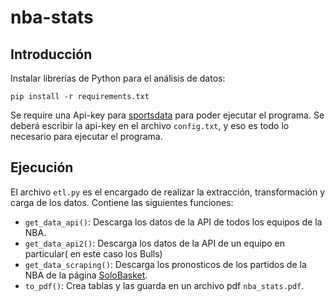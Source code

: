 nba-stats
=================

## Introducción
Instalar librerías de Python para el análisis de datos:
```
pip install -r requirements.txt
```
Se require una Api-key para [sportsdata](https://api.sportsdata.io/v3/nba/) para poder ejecutar el programa.
Se deberá escribir la api-key en el archivo `config.txt`, y eso es todo lo necesario para ejecutar el programa.

## Ejecución
El archivo `etl.py` es el encargado de realizar la extracción, transformación y carga de los datos. Contiene las siguientes funciones:
- `get_data_api()`: Descarga los datos de la API de todos los equipos de la NBA.
- `get_data_api2()`: Descarga los datos de la API de un equipo en particular( en este caso los Bulls)
- `get_data_scraping()`: Descarga los pronosticos de los partidos de la NBA de la página [SoloBasket](https://www.solobasket.com/apuestas-deportivas/pronosticos-nba/).
- `to_pdf()`: Crea tablas y las guarda en un archivo pdf `nba_stats.pdf`.
